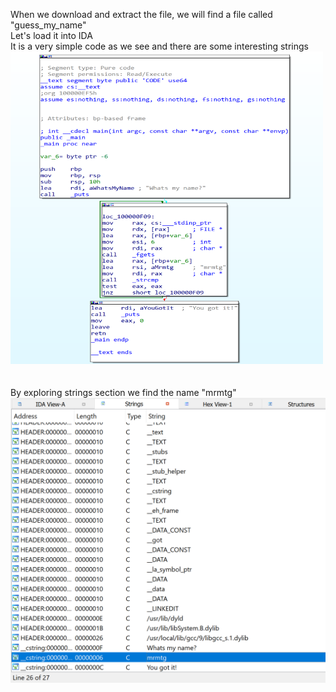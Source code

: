 When we download and extract the file, we will find a file called "guess_my_name"  
Let's load it into IDA  
It is a very simple code as we see and there are some interesting strings  
<img src="main.png" width="500" height="500">  
<br><br>
By exploring strings section we find the name "mrmtg"  
![name.png](name.png)
